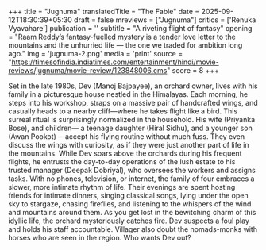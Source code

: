 +++
title = "Jugnuma"
translatedTitle = "The Fable"
date = 2025-09-12T18:30:39+05:30
draft = false
mreviews = ["Jugnuma"]
critics = ['Renuka Vyavahare']
publication = ''
subtitle = "A riveting flight of fantasy"
opening = "Raam Reddy’s fantasy-fuelled mystery is a tender love letter to the mountains and the unhurried life — the one we traded for ambition long ago."
img = 'jugnuma-2.png'
media = 'print'
source = "https://timesofindia.indiatimes.com/entertainment/hindi/movie-reviews/jugnuma/movie-review/123848006.cms"
score = 8
+++

Set in the late 1980s, Dev (Manoj Bajpayee), an orchard owner, lives with his family in a picturesque house nestled in the Himalayas. Each morning, he steps into his workshop, straps on a massive pair of handcrafted wings, and casually heads to a nearby cliff—where he takes flight like a bird. This surreal ritual is surprisingly normalized in the household. His wife (Priyanka Bose), and children— a teenage daughter (Hiral Sidhu), and a younger son (Awan Pookot) —accept his flying routine without much fuss. They even discuss the wings with curiosity, as if they were just another part of life in the mountains. While Dev soars above the orchards during his frequent flights, he entrusts the day-to-day operations of the lush estate to his trusted manager (Deepak Dobriyal), who oversees the workers and assigns tasks. With no phones, television, or internet, the family of four embraces a slower, more intimate rhythm of life. Their evenings are spent hosting friends for intimate dinners, singing classical songs, lying under the open sky to stargaze, chasing fireflies, and listening to the whispers of the wind and mountains around them. As you get lost in the bewitching charm of this idyllic life, the orchard mysteriously catches fire. Dev suspects a foul play and holds his staff accountable. Villager also doubt the nomads-monks with horses who are seen in the region. Who wants Dev out?
